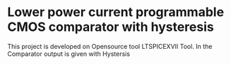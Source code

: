 # Lower power current programmable CMOS comparator with hysteresis
This project is developed on Opensource tool LTSPICEXVII Tool. In the Comparator output is given with Hystersis
